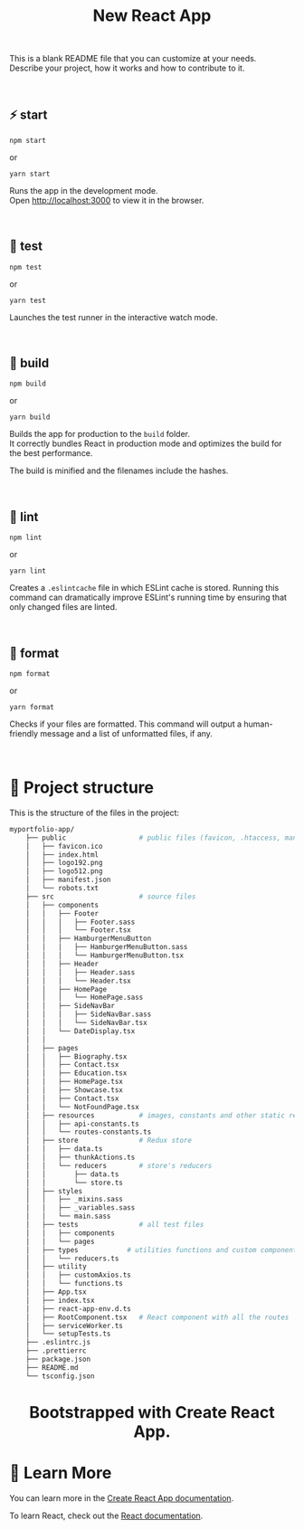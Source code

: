 <h1 align="center">New React App</h1>

<br />

This is a blank README file that you can customize at your needs.\
Describe your project, how it works and how to contribute to it.

<br />


## ⚡️ start

```
npm start
```

or

```
yarn start
```

Runs the app in the development mode.\
Open [http://localhost:3000](http://localhost:3000) to view it in the browser.

<br />

## 🧪 test

```
npm test
```

or

```
yarn test
```

Launches the test runner in the interactive watch mode.

<br />

## 🦾 build

```
npm build
```

or

```
yarn build
```

Builds the app for production to the `build` folder.\
It correctly bundles React in production mode and optimizes the build for the best performance.

The build is minified and the filenames include the hashes.

<br />

## 🧶 lint

```
npm lint
```

or

```
yarn lint
```

Creates a `.eslintcache` file in which ESLint cache is stored. Running this command can dramatically improve ESLint's running time by ensuring that only changed files are linted.

<br />

## 🎯 format

```
npm format
```

or

```
yarn format
```

Checks if your files are formatted. This command will output a human-friendly message and a list of unformatted files, if any.

<br />

# 🧬 Project structure

This is the structure of the files in the project:

```sh
myportfolio-app/
    ├── public                  # public files (favicon, .htaccess, manifest, ...)
    │   ├── favicon.ico
    │   ├── index.html
    │   ├── logo192.png
    │   ├── logo512.png
    │   ├── manifest.json
    │   └── robots.txt
    ├── src                     # source files
    │   ├── components
    │   │   ├── Footer
    │   │   │   ├── Footer.sass
    │   │   │   └── Footer.tsx   
    │   │   ├── HamburgerMenuButton
    │   │   │   ├── HamburgerMenuButton.sass
    │   │   │   └── HamburgerMenuButton.tsx
    │   │   ├── Header
    │   │   │   ├── Header.sass
    │   │   │   └── Header.tsx
    │   │   ├── HomePage
    │   │   │   └── HomePage.sass
    │   │   ├── SideNavBar
    │   │   │   ├── SideNavBar.sass
    │   │   │   └── SideNavBar.tsx
    │   │   └── DateDisplay.tsx
    │   │   
    │   ├── pages
    │   │   ├── Biography.tsx
    │   │   ├── Contact.tsx
    │   │   ├── Education.tsx
    │   │   ├── HomePage.tsx
    │   │   ├── Showcase.tsx
    │   │   ├── Contact.tsx
    │   │   └── NotFoundPage.tsx
    │   ├── resources           # images, constants and other static resources
    │   │   ├── api-constants.ts
    │   │   └── routes-constants.ts
    │   ├── store               # Redux store
    │   │   ├── data.ts         
    │   │   ├── thunkActions.ts
    │   │   └── reducers        # store's reducers
    │   │       ├── data.ts    
    │   │       └── store.ts
    │   ├── styles
    │   │   ├── _mixins.sass
    │   │   ├── _variables.sass
    │   │   └── main.sass
    │   ├── tests               # all test files
    │   │   ├── components
    │   │   └── pages
    │   ├── types            # utilities functions and custom components
    │   │   └── reducers.ts
    │   ├── utility
    │   │   ├── customAxios.ts
    │   │   └── functions.ts
    │   ├── App.tsx
    │   ├── index.tsx
    │   ├── react-app-env.d.ts
    │   ├── RootComponent.tsx   # React component with all the routes
    │   ├── serviceWorker.ts
    │   └── setupTests.ts
    ├── .eslintrc.js
    ├── .prettierrc
    ├── package.json
    ├── README.md
    └── tsconfig.json
```

# <p align="center">Bootstrapped with Create React App.</p>

# 📖 Learn More

You can learn more in the [Create React App documentation](https://facebook.github.io/create-react-app/docs/getting-started).

To learn React, check out the [React documentation](https://reactjs.org/).

